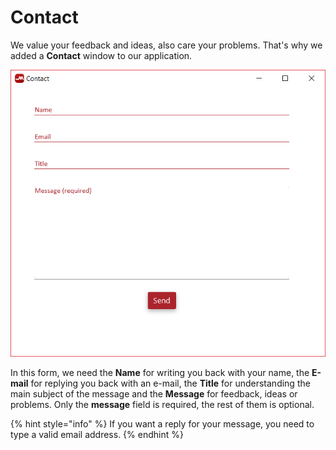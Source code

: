 # Contact

We value your feedback and ideas, also care your problems. That's why we added a **Contact** window to our application.

![](../../../../.gitbook/assets/image%20%2826%29.png)

In this form,  we need the **Name** for writing you back with your name, the **E-mail** for replying you back with an e-mail, the **Title** for understanding the main subject of the message and the **Message** for feedback, ideas or problems. Only the **message** field is required, the rest of them is optional. 

{% hint style="info" %}
If you want a reply for your message, you need to type a valid email address.
{% endhint %}

